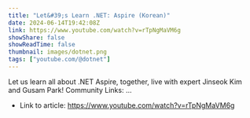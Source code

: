 ```yaml
---
title: "Let&#39;s Learn .NET: Aspire (Korean)"
date: 2024-06-14T19:42:08Z
link: https://www.youtube.com/watch?v=rTpNgMaVM6g
showShare: false
showReadTime: false
thumbnail: images/dotnet.png
tags: ["youtube.com/@dotnet"]
---
```

Let us learn all about .NET Aspire, together, live with expert Jinseok Kim and Gusam Park! Community Links: ...

- Link to article: https://www.youtube.com/watch?v=rTpNgMaVM6g